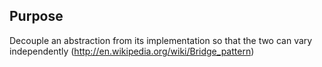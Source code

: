 ## Purpose

Decouple an abstraction from its implementation so that the two can vary independently (http://en.wikipedia.org/wiki/Bridge_pattern)



